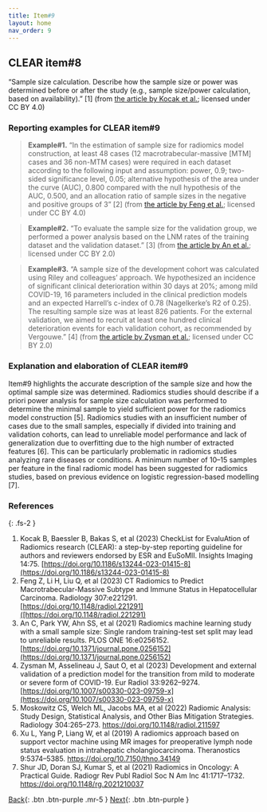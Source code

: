 ```yaml
---
title: Item#9
layout: home
nav_order: 9
---
```


## CLEAR item#8


“Sample size calculation. Describe how the sample size or power was determined before or after the study (e.g., sample size/power calculation, based on availability).” [1] (from [the article by Kocak et al.](https://insightsimaging.springeropen.com/articles/10.1186/s13244-023-01415-8); licensed under CC BY 4.0)


### Reporting examples for CLEAR item#9

> **Example#1.** “In the estimation of sample size for radiomics model construction, at least 48 cases (12 macrotrabecular-massive [MTM] cases and 36 non-MTM cases) were required in each dataset according to the following input and assumption: power, 0.9; two-sided significance level, 0.05; alternative hypothesis of the area under the curve (AUC), 0.800 compared with the null hypothesis of the AUC, 0.500, and an allocation ratio of sample sizes in the negative and positive groups of 3” [2] (from [the article by Feng et al.]([https://doi.org/10.1148/radiol.221291); licensed under CC BY 4.0)

> **Example#2.** “To evaluate the sample size for the validation group, we performed a power analysis based on the LNM rates of the training dataset and the validation dataset.” [3] (from [the article by An et al.](https://doi.org/10.1371/journal.pone.0256152); licensed under CC BY 2.0)

> **Example#3.** “A sample size of the development cohort was calculated using Riley and colleagues’ approach. We hypothesized an incidence of significant clinical deterioration within 30 days at 20%; among mild COVID-19, 16 parameters included in the clinical prediction models and an expected Harrell’s c-index of 0.78 (Nagelkerke’s R2 of 0.25). The resulting sample size was at least 826 patients. For the external validation, we aimed to recruit at least one hundred clinical deterioration events for each validation cohort, as recommended by Vergouwe.” [4] (from [the article by Zysman et al.](https://doi.org/10.1007/s00330-023-09759-x); licensed under CC BY 2.0)



### Explanation and elaboration of CLEAR item#9

Item#9 highlights the accurate description of the sample size and how the optimal sample size was determined. Radiomics studies should describe if a priori power analysis for sample size calculation was performed to determine the minimal sample to yield sufficient power for the radiomics model construction [5]. Radiomics studies with an insufficient number of cases due to the small samples, especially if divided into training and validation cohorts, can lead to unreliable model performance and lack of generalization due to overfitting due to the high number of extracted features [6]. This can be particularly problematic in radiomics studies analyzing rare diseases or conditions. A minimum number of 10–15 samples per feature in the final radiomic model has been suggested for radiomics studies, based on previous evidence on logistic regression-based modelling [7].

### References

{: .fs-2 }

1. 	Kocak B, Baessler B, Bakas S, et al (2023) CheckList for EvaluAtion of Radiomics research (CLEAR): a step-by-step reporting guideline for authors and reviewers endorsed by ESR and EuSoMII. Insights Imaging 14:75. [https://doi.org/10.1186/s13244-023-01415-8](https://doi.org/10.1186/s13244-023-01415-8)
2. 	Feng Z, Li H, Liu Q, et al (2023) CT Radiomics to Predict Macrotrabecular-Massive Subtype and Immune Status in Hepatocellular Carcinoma. Radiology 307:e221291. [https://doi.org/10.1148/radiol.221291]([https://doi.org/10.1148/radiol.221291)
3. 	An C, Park YW, Ahn SS, et al (2021) Radiomics machine learning study with a small sample size: Single random training-test set split may lead to unreliable results. PLOS ONE 16:e0256152. [https://doi.org/10.1371/journal.pone.0256152](https://doi.org/10.1371/journal.pone.0256152)
4. 	Zysman M, Asselineau J, Saut O, et al (2023) Development and external validation of a prediction model for the transition from mild to moderate or severe form of COVID-19. Eur Radiol 33:9262–9274. [https://doi.org/10.1007/s00330-023-09759-x](https://doi.org/10.1007/s00330-023-09759-x)
5. 	Moskowitz CS, Welch ML, Jacobs MA, et al (2022) Radiomic Analysis: Study Design, Statistical Analysis, and Other Bias                     Mitigation Strategies. Radiology 304:265–273. https://doi.org/10.1148/radiol.211597
6. 	Xu L, Yang P, Liang W, et al (2019) A radiomics approach based on support vector machine using MR images for preoperative lymph node status evaluation in intrahepatic cholangiocarcinoma. Theranostics 9:5374–5385. https://doi.org/10.7150/thno.34149
7. 	Shur JD, Doran SJ, Kumar S, et al (2021) Radiomics in Oncology: A Practical Guide. Radiogr Rev Publ Radiol Soc N Am Inc 41:1717–1732. https://doi.org/10.1148/rg.2021210037


[Back](https://radiomic.github.io/CLEAR-E3/docs/Item8.html){: .btn .btn-purple .mr-5 }
[Next](https://radiomic.github.io/CLEAR-E3/docs/Item10.html){: .btn .btn-purple   }






